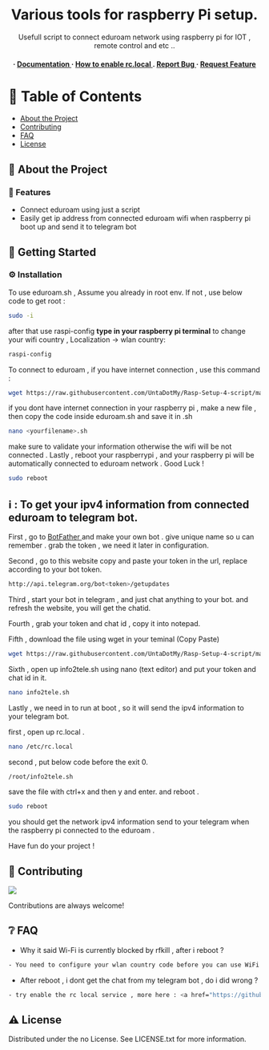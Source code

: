 <div align='center'>

<h1>Various tools for raspberry Pi setup.</h1>
<p>Usefull script to connect eduroam network using raspberry pi for IOT , remote control and etc ..</p>

<h4> <span> · </span> <a href="https://github.com/UntaDotMy/Rasp-Setup-4-script/blob/master/README.md"> Documentation </a> <span> · </span> <a href="https://github.com/UntaDotMy/Rasp-Setup-4-script/blob/main/rc-local-setup.md"> How to enable rc.local </a> <span> . </span> <a href="https://github.com/UntaDotMy/Rasp-Setup-4-script/issues"> Report Bug </a> <span> · </span> <a href="https://github.com/UntaDotMy/Rasp-Setup-4-script/issues"> Request Feature </a> </h4>


</div>

# :notebook_with_decorative_cover: Table of Contents

- [About the Project](#star2-about-the-project)
- [Contributing](#wave-contributing)
- [FAQ](#grey_question-faq)
- [License](#warning-license)


## :star2: About the Project

### :dart: Features
- Connect eduroam using just a script
- Easily get ip address from connected eduroam wifi when raspberry pi boot up and send it to telegram bot


## :toolbox: Getting Started

### :gear: Installation

To use eduroam.sh , Assume you already in root env. If not , use below code to get root :
```bash
sudo -i
```
after that use raspi-config **type in your raspberry pi terminal** to change your wifi country , Localization -> wlan country:
```bash
raspi-config
```
To connect to eduroam , if you have internet connection , use this command :
```bash
wget https://raw.githubusercontent.com/UntaDotMy/Rasp-Setup-4-script/main/eduroam.sh && chmod +x eduroam.sh && ./eduroam.sh
```
if you dont have internet connection in your raspberry pi , make a new file , then copy the code inside eduroam.sh and save it in <anything>.sh
```bash
nano <yourfilename>.sh
```
make sure to validate your information otherwise the wifi will be not connected .
Lastly , reboot your raspberrypi , and your raspberry pi will be automatically connected to eduroam network . Good Luck !
```bash
sudo reboot
```

## ℹ️ : To get your ipv4 information from connected eduroam to telegram bot.

First , go to <a href="https://telegram.me/BotFather"> BotFather </a> and make your own bot . give unique name so u can remember . grab the token , we need it later in configuration.

Second , go to this website copy and paste your token in the url, replace <token> according to your bot token.
```bash
http://api.telegram.org/bot<token>/getupdates
```
Third , start your bot in telegram , and just chat anything to your bot. and refresh the website, you will get the chatid.

Fourth , grab your token and chat id , copy it into notepad.

Fifth , download the file using wget in your teminal (Copy Paste)
```bash
wget https://raw.githubusercontent.com/UntaDotMy/Rasp-Setup-4-script/main/info2tele.sh && chmod +x info2tele.sh
```
Sixth , open up info2tele.sh using nano (text editor) and put your token and chat id in it.
```bash
nano info2tele.sh
```

Lastly , we need in to run at boot , so it will send the ipv4 information to your telegram bot.

first , open up rc.local .
```bash
nano /etc/rc.local
```
second , put below code before the exit 0.
```bash
/root/info2tele.sh
```
save the file with ctrl+x and then y and enter. and reboot .
```bash
sudo reboot 
```

you should get the network ipv4 information send to your telegram when the raspberry pi connected to the eduroam . 

Have fun do your project !


## :wave: Contributing

<a href="https://github.com/UntaDotMy/Rasp-Setup-4-script/graphs/contributors"> <img src="https://contrib.rocks/image?repo=Louis3797/awesome-readme-template" /> </a>

Contributions are always welcome!


## :grey_question: FAQ

- Why it said Wi-Fi is currently blocked by rfkill , after i reboot ?
```bash
- You need to configure your wlan country code before you can use WiFi . Follow second step above .
```
- After reboot , i dont get the chat from my telegram bot , do i did wrong ?
```bash
- try enable the rc local service , more here : <a href="https://github.com/UntaDotMy/Rasp-Setup-4-script/blob/main/rc-local-setup.md"> How to enable rc.local </a>
```

## :warning: License

Distributed under the no License. See LICENSE.txt for more information.
